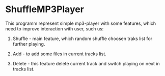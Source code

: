 # ShuffleMP3Player

This programm represent simple mp3-player with some features, which need to improve interaction with user, such us:

 1) Shuffle - main feature, which random shuffle choosen traks list for further playing.
 
 2) Add - to add some files in current tracks list.
 
 3) Delete - this feature delete current track and switch playing on next in tracks list.
